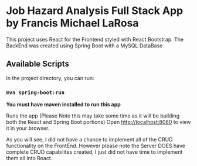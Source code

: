 # Job Hazard Analysis Full Stack App by Francis Michael LaRosa

This project uses React for the Frontend styled with React Bootstrap.
The BackEnd was created using Spring Boot with a MySQL DataBase

## Available Scripts

In the project directory, you can run:

### `mvn spring-boot:run`

**You must have maven installed to run this app**


Runs the app (Please Note this may take some time as it will be building both the React and Spring Boot portions)
Open [http://localhost:8080](http://localhost:8080) to view it in your browser.

As you will see, I did not have a chance to implement all of the CRUD functionality on the FrontEnd.
However please note the Server DOES have complete CRUD capabilites created, I just did not have time to implement them all into React.